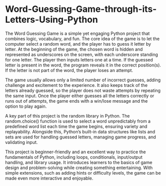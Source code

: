  # Word-Guessing-Game-through-its-Letters-Using-Python
The Word Guessing Game is a simple yet engaging Python project that combines logic, vocabulary, and fun. The core idea of the game is to let the computer select a random word, and the player has to guess it letter by letter. At the beginning of the game, the chosen word is hidden and represented as underscores on the screen, with each underscore standing for one letter. The player then inputs letters one at a time. If the guessed letter is present in the word, the program reveals it in the correct position(s). If the letter is not part of the word, the player loses an attempt.

The game usually allows only a limited number of incorrect guesses, adding challenge and excitement to the experience. It also keeps track of the letters already guessed, so the player does not waste attempts by repeating the same input. Once the player either guesses all the letters correctly or runs out of attempts, the game ends with a win/lose message and the option to play again.

A key part of this project is the random library in Python. The random.choice() function is used to select a word unpredictably from a predefined word list each time the game begins, ensuring variety and replayability. Alongside this, Python’s built-in data structures like lists and sets are used for handling guessed letters, managing game progress, and validating input.

This project is beginner-friendly and an excellent way to practice the fundamentals of Python, including loops, conditionals, input/output handling, and library usage. It introduces learners to the basics of game design and problem-solving while creating something entertaining. With simple extensions, such as adding hints or difficulty levels, the game can be made even more interactive and enjoyable.
